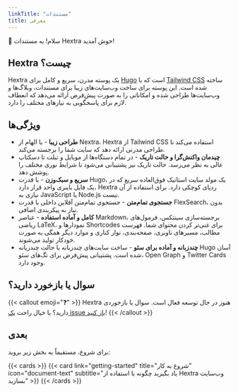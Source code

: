 ```yaml
---
linkTitle: "مستندات"
title: معرفی
---
```


👋 سلام! به مستندات Hextra خوش آمدید!

<!--more-->

## Hextra چیست؟

Hextra یک پوسته مدرن، سریع و کامل برای [Hugo][hugo] است که با [Tailwind CSS][tailwind-css] ساخته شده است.
این پوسته برای ساخت وب‌سایت‌های زیبا برای مستندات، وبلاگ‌ها و وب‌سایت‌ها طراحی شده و امکاناتی را به صورت پیش‌فرض ارائه می‌دهد که انعطاف لازم برای پاسخگویی به نیازهای مختلف را دارد.

## ویژگی‌ها

- **طراحی زیبا** - با الهام از Nextra، Hextra از Tailwind CSS استفاده می‌کند تا طراحی مدرنی ارائه دهد که سایت شما را برجسته می‌کند.
- **چیدمان واکنش‌گرا و حالت تاریک** - در تمام دستگاه‌ها از موبایل و تبلت تا دسکتاپ عالی به نظر می‌رسد. حالت تاریک نیز پشتیبانی می‌شود تا شرایط نوری مختلف را پوشش دهد.
- **سریع و سبک‌وزن** - با قدرت Hugo، یک مولد سایت استاتیک فوق‌العاده سریع که در یک فایل باینری واحد قرار دارد، Hextra ردپای کوچکی دارد. برای استفاده از آن نیازی به JavaScript یا Node.js نیست.
- **جستجوی تمام‌متن** - جستجوی تمام‌متن آفلاین داخلی با قدرت FlexSearch، بدون نیاز به پیکربندی اضافی.
- **کامل و آماده استفاده** - عناصر Markdown، برجسته‌سازی سینتکس، فرمول‌های ریاضی LaTeX، نمودارها و Shortcodes برای غنی‌تر کردن محتوای شما. فهرست مطالب، مسیرهای ناوبری، صفحه‌بندی، نوار کناری و موارد دیگر همگی به صورت خودکار تولید می‌شوند.
- **چندزبانه و آماده برای سئو** - ساخت سایت‌های چندزبانه با حالت چندزبانه Hugo آسان شده است. پشتیبانی پیش‌فرض برای تگ‌های سئو، Open Graph و Twitter Cards وجود دارد.

## سوال یا بازخورد دارید؟

{{< callout emoji="❓" >}}
  Hextra هنوز در حال توسعه فعال است.
  سوال یا بازخوردی دارید؟ با خیال راحت [یک issue باز کنید](https://github.com/imfing/hextra/issues)!
{{< /callout >}}

## بعدی

برای شروع، مستقیماً به بخش زیر بروید:

{{< cards >}}
  {{< card link="getting-started" title="شروع به کار" icon="document-text" subtitle="یاد بگیرید چگونه با استفاده از Hextra وب‌سایت بسازید" >}}
{{< /cards >}}

[hugo]: https://gohugo.io/
[flex-search]: https://github.com/nextapps-de/flexsearch
[tailwind-css]: https://tailwindcss.com/